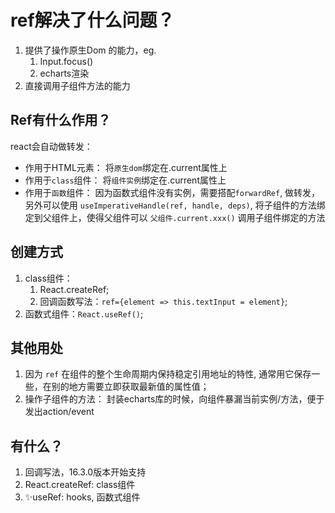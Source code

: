 
# ref解决了什么问题？

1. 提供了操作原生Dom 的能力，eg.
   1. Input.focus()
   2. echarts渲染
2. 直接调用子组件方法的能力


## Ref有什么作用？

react会自动做转发：

- 作用于HTML元素： 将`原生dom`绑定在.current属性上
- 作用于`class`组件： 将`组件实例`绑定在.current属性上
- 作用于`函数`组件： 因为函数式组件没有实例，需要搭配`forwardRef`, 做转发，另外可以使用 `useImperativeHandle(ref, handle, deps)`, 将子组件的方法绑定到父组件上，使得父组件可以 `父组件.current.xxx()` 调用子组件绑定的方法


## 创建方式

1. class组件：
   1. React.createRef;
   2. 回调函数写法：`ref={element => this.textInput = element}`;
2. 函数式组件：`React.useRef()`;




## 其他用处

1. 因为 `ref` 在组件的整个生命周期内保持稳定引用地址的特性, 通常用它保存一些，在别的地方需要立即获取最新值的属性值；
2. 操作子组件的方法： 封装echarts库的时候，向组件暴漏当前实例/方法，便于发出action/event



## 有什么？

1. 回调写法，16.3.0版本开始支持
2. React.createRef: class组件
3. ✨useRef: hooks, 函数式组件





